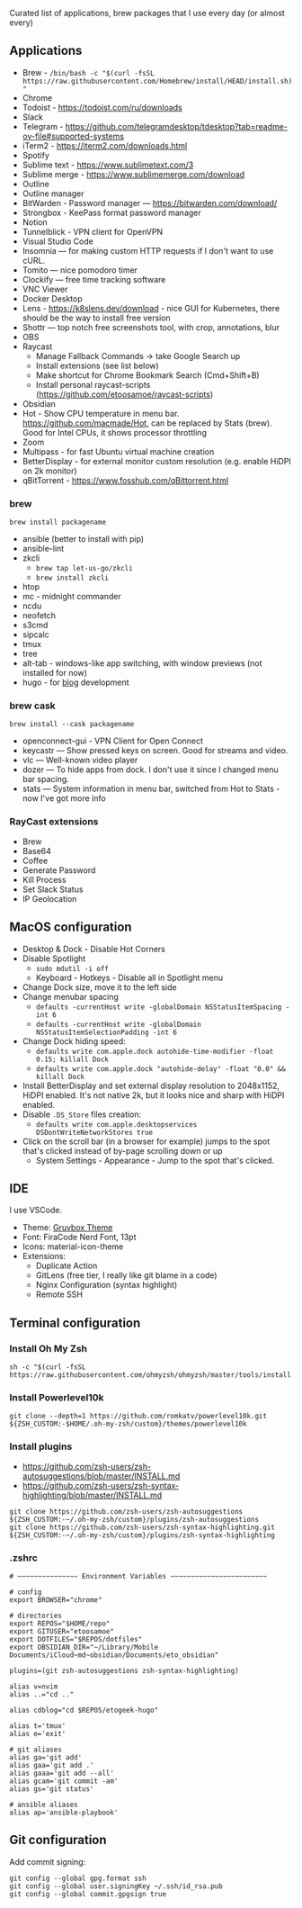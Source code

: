 Curated list of applications, brew packages that I use every day (or almost every)

## Applications

- Brew - `/bin/bash -c "$(curl -fsSL https://raw.githubusercontent.com/Homebrew/install/HEAD/install.sh)"`
- Chrome
- Todoist - https://todoist.com/ru/downloads
- Slack
- Telegram - https://github.com/telegramdesktop/tdesktop?tab=readme-ov-file#supported-systems
- iTerm2 - https://iterm2.com/downloads.html
- Spotify
- Sublime text - https://www.sublimetext.com/3
- Sublime merge - https://www.sublimemerge.com/download
- Outline
- Outline manager
- BitWarden - Password manager — https://bitwarden.com/download/
- Strongbox - KeePass format password manager
- Notion
- Tunnelblick - VPN client for OpenVPN
- Visual Studio Code
- Insomnia — for making custom HTTP requests if I don't want to use cURL.
- Tomito — nice pomodoro timer
- Clockify — free time tracking software
- VNC Viewer
- Docker Desktop
- Lens - https://k8slens.dev/download - nice GUI for Kubernetes, there should be the way to install free version
- Shottr — top notch free screenshots tool, with crop, annotations, blur
- OBS
- Raycast
  - Manage Fallback Commands -> take Google Search up
  - Install extensions (see list below)
  - Make shortcut for Chrome Bookmark Search (Cmd+Shift+B)
  - Install personal raycast-scripts (https://github.com/etoosamoe/raycast-scripts)
- Obsidian
- Hot - Show CPU temperature in menu bar. https://github.com/macmade/Hot, can be replaced by Stats (brew). Good for Intel CPUs, it shows processor throttling
- Zoom
- Multipass - for fast Ubuntu virtual machine creation
- BetterDisplay - for external monitor custom resolution (e.g. enable HiDPI on 2k monitor)
- qBitTorrent - https://www.fosshub.com/qBittorrent.html

### brew

```brew install packagename```

- ansible (better to install with pip)
- ansible-lint
- zkcli
  - `brew tap let-us-go/zkcli`
  - `brew install zkcli`
- htop
- mc - midnight commander
- ncdu
- neofetch
- s3cmd
- sipcalc
- tmux
- tree
- alt-tab - windows-like app switching, with window previews (not installed for now)
- hugo - for [blog](https://etogeek.dev) development

### brew cask

```brew install --cask packagename```

- openconnect-gui - VPN Client for Open Connect
- keycastr — Show pressed keys on screen. Good for streams and video.
- vlc — Well-known video player
- dozer — To hide apps from dock. I don't use it since I changed menu bar spacing.
- stats — System information in menu bar, switched from Hot to Stats - now I've got more info

### RayCast extensions
- Brew
- Base64
- Coffee
- Generate Password
- Kill Process
- Set Slack Status
- IP Geolocation


## MacOS configuration

- Desktop & Dock - Disable Hot Corners
- Disable Spotlight
  - `sudo mdutil -i off`
  - Keyboard - Hotkeys - Disable all in Spotlight menu
- Change Dock size, move it to the left side
- Change menubar spacing
  - `defaults -currentHost write -globalDomain NSStatusItemSpacing -int 6`
  - `defaults -currentHost write -globalDomain NSStatusItemSelectionPadding -int 6`
- Change Dock hiding speed:
  - `defaults write com.apple.dock autohide-time-modifier -float 0.15; killall Dock`
  - `defaults write com.apple.dock "autohide-delay" -float "0.0" && killall Dock`
- Install BetterDisplay and set external display resolution to 2048x1152, HiDPI enabled. It's not native 2k, but it looks nice and sharp with HiDPI enabled.
- Disable `.DS_Store` files creation:
  - `defaults write com.apple.desktopservices DSDontWriteNetworkStores true`
- Click on the scroll bar (in a browser for example) jumps to the spot that's clicked instead of by-page scrolling down or up
  - System Settings - Appearance - Jump to the spot that's clicked.

## IDE

I use VSCode.

- Theme: [Gruvbox Theme](https://marketplace.visualstudio.com/items?itemName=jdinhlife.gruvbox)
- Font: FiraCode Nerd Font, 13pt
- Icons: material-icon-theme
- Extensions:
  - Duplicate Action
  - GitLens (free tier, I really like git blame in a code)
  - Nginx Configuration (syntax highlight)
  - Remote SSH

## Terminal configuration

### Install Oh My Zsh
```
sh -c "$(curl -fsSL https://raw.githubusercontent.com/ohmyzsh/ohmyzsh/master/tools/install.sh)"
```

### Install Powerlevel10k
```
git clone --depth=1 https://github.com/romkatv/powerlevel10k.git ${ZSH_CUSTOM:-$HOME/.oh-my-zsh/custom}/themes/powerlevel10k
```

### Install plugins
- https://github.com/zsh-users/zsh-autosuggestions/blob/master/INSTALL.md
- https://github.com/zsh-users/zsh-syntax-highlighting/blob/master/INSTALL.md

```
git clone https://github.com/zsh-users/zsh-autosuggestions ${ZSH_CUSTOM:-~/.oh-my-zsh/custom}/plugins/zsh-autosuggestions
git clone https://github.com/zsh-users/zsh-syntax-highlighting.git ${ZSH_CUSTOM:-~/.oh-my-zsh/custom}/plugins/zsh-syntax-highlighting
```

### .zshrc
```
# ~~~~~~~~~~~~~~~ Environment Variables ~~~~~~~~~~~~~~~~~~~~~~~~

# config
export BROWSER="chrome"

# directories
export REPOS="$HOME/repo"
export GITUSER="etoosamoe"
export DOTFILES="$REPOS/dotfiles"
export OBSIDIAN_DIR="~/Library/Mobile Documents/iCloud~md~obsidian/Documents/eto_obsidian"

plugins=(git zsh-autosuggestions zsh-syntax-highlighting)

alias v=nvim
alias ..="cd .."

alias cdblog="cd $REPOS/etogeek-hugo"

alias t='tmux'
alias e='exit'

# git aliases
alias ga='git add'
alias gaa='git add .'
alias gaaa='git add --all'
alias gcam='git commit -am'
alias gs='git status'

# ansible aliases
alias ap='ansible-playbook'
```

## Git configuration

Add commit signing:
```
git config --global gpg.format ssh
git config --global user.signingKey ~/.ssh/id_rsa.pub
git config --global commit.gpgsign true
```